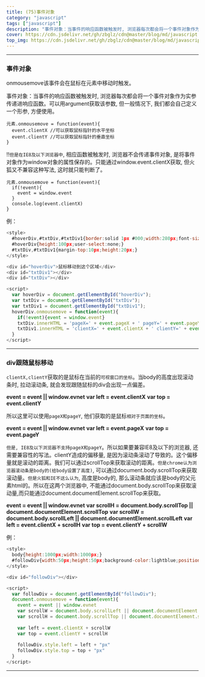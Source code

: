 ```yaml
---
title: (75)事件对象
category: "javascript"
tags: ["javascript"]
description: "事件对象：当事件的响应函数被触发时, 浏览器每次都会将一个事件对象作为实参传递进响应函数。可以用argument获取该参数, 但一般情况下, 我们都会自己定义一个形参, 方便使用。"
cover: https://cdn.jsdelivr.net/gh/zbglz/cdn@master/blog/md/javascript.svg
top_img: https://cdn.jsdelivr.net/gh/zbglz/cdn@master/blog/md/javascript.svg
---
```


***

### 事件对象

onmousemove该事件会在鼠标在元素中移动时触发。

事件对象：当事件的响应函数被触发时, 浏览器每次都会将一个事件对象作为实参传递进响应函数。可以用argument获取该参数, 但一般情况下, 我们都会自己定义一个形参, 方便使用。


    元素.onmousemove = function(event){
      event.clientX //可以获取鼠标指针的水平坐标
      event.clientY //可以获取鼠标指针的垂直坐标
    }


!!`但是在IE8及以下浏览器中`, 相应函数被触发时, 浏览器不会传递事件对象, 是将事件对象作为window对象的属性保存的。只能通过window.event.clientX获取, 但火狐又不兼容这种写法, 这时就只能判断了。

    元素.onmousemove = function(event){
      if(!event){
        event = window.event
      }
      console.log(event.clientX)
    }

例：


```js html
<style>
  #hoverDiv,#txtDiv,#txtDiv1{border:solid 1px #000;width:280px;font-size:12px;}
  #hoverDiv{height:100px;user-select:none;}
  #txtDiv,#txtDiv1{margin-top:10px;height:20px;}
</style>

<div id="hoverDiv">鼠标移动到这个区域</div>
<div id="txtDiv1"></div>
<div id="txtDiv"></div>

<script>
  var hoverDiv = document.getElementById("hoverDiv");
  var txtDiv = document.getElementById("txtDiv");
  var txtDiv1 = document.getElementById("txtDiv1");
  hoverDiv.onmousemove = function(event){
    if(!event){event = window.event}
    txtDiv.innerHTML = 'pageX=' + event.pageX + ' pageY=' + event.pageY
    txtDiv1.innerHTML = 'clientX=' + event.clientX + ' clientY=' + event.clientY
  }
</script>
```


***

### div跟随鼠标移动


`clientX,clientY`获取的是鼠标在当前的`可视窗口的坐标`。当body的高度出现滚动条时, 拉动滚动条, 就会发现跟随鼠标的div会出现一点偏差。

**event = event || window.evnet**
**var left = event.clientX**
**var top = event.clientY**

所以这里可以使用`pageX和pageY`, 他们获取的是鼠标`相对于页面的坐标`。

**event = event || window.evnet**
**var left = event.pageX**
**var top = event.pageY**

`但是, IE8及以下浏览器不支持pageX和pageY`。所以如果要兼容IE8及以下的浏览器, 还需要兼容性的写法。clientY造成的偏移量, 是因为滚动条滚动了导致的。这个偏移量就是滚动的距离。我们可以通过scrollTop来获取滚动的距离。`但是chrome认为浏览器滚动条是body的(给body设置了高度)`, 可以通过document.body.scrollTop来获取滚动量。`但是火狐和IE不这么认为`, 高度是body的, 那么滚动条就应该是body的父元素html的。所以在这两个浏览器中, 不能通过document.body.scrollTop来获取滚动量,而只能通过document.documentElement.scrollTop来获取。

**event = event || window.evnet**
**var scrollH = document.body.scrollTop || document.documentElement.scrollTop**
**var scrollW = document.body.scrollLeft || document.documentElement.scrollLeft**
**var left = event.clientX + scrollH**
**var top = event.clientY + scrollW**

例：


```js html
<style>
  body{height:1000px;width:1000px;}
  #followDiv{width:50px;height:50px;background-color:lightblue;position:absolute;}
</style>

<div id="followDiv"></div>

<script>
  var followDiv = document.getElementById("followDiv");
  document.onmousemove = function(event){
    event = event || window.evnet
    var scrollW = document.body.scrollLeft || document.documentElement.scrollLeft
    var scrollH = document.body.scrollTop || document.documentElement.scrollTop
    
    var left = event.clientX + scrollW
    var top = event.clientY + scrollH
    
    followDiv.style.left = left + "px"
    followDiv.style.top = top + "px"
  }
</script>
```


***